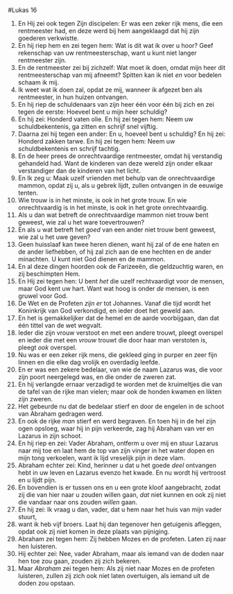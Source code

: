 #Lukas 16
1. En Hij zei ook tegen Zijn discipelen: Er was een zeker rijk mens, die een rentmeester had, en deze werd bij hem aangeklaagd dat hij zijn goederen verkwistte.
2. En hij riep hem en zei tegen hem: Wat is dit wat ik over u hoor? Geef rekenschap van uw rentmeesterschap, want u kunt niet langer rentmeester zijn.
3. En de rentmeester zei bij zichzelf: Wat moet ik doen, omdat mijn heer dit rentmeesterschap van mij afneemt? Spitten kan ik niet *en* voor bedelen schaam ik mij.
4. Ik weet wat ik doen zal, opdat ze mij, wanneer ik afgezet ben als rentmeester, in hun huizen ontvangen.
5. En hij riep de schuldenaars van zijn heer één voor één bij zich en zei tegen de eerste: Hoeveel bent u mijn heer schuldig?
6. En hij zei: Honderd vaten olie. En hij zei tegen hem: Neem uw schuldbekentenis, ga zitten en schrijf snel vijftig.
7. Daarna zei hij tegen een ander: En u, hoeveel bent u schuldig? En hij zei: Honderd zakken tarwe. En hij zei tegen hem: Neem uw schuldbekentenis en schrijf tachtig.
8. En de heer prees de onrechtvaardige rentmeester, omdat hij verstandig gehandeld had. Want de kinderen van deze wereld zijn onder elkaar verstandiger dan de kinderen van het licht.
9. En Ik zeg u: Maak uzelf vrienden met behulp van de onrechtvaardige mammon, opdat zij u, als u gebrek lijdt, zullen ontvangen in de eeuwige tenten.
10. Wie trouw is in het minste, is ook in het grote trouw. En wie onrechtvaardig is in het minste, is ook in het grote onrechtvaardig.
11. Als u dan wat betreft de onrechtvaardige mammon niet trouw bent geweest, wie zal u het ware toevertrouwen?
12. En als u wat betreft het *goed* van een ander niet trouw bent geweest, wie zal u het uwe geven?
13. Geen huisslaaf kan twee heren dienen, want hij zal of de ene haten en de ander liefhebben, of hij zal zich aan de ene hechten en de ander minachten. U kunt niet God dienen en de mammon.
14. En al deze dingen hoorden ook de Farizeeën, die geldzuchtig waren, en zij beschimpten Hem.
15. En Hij zei tegen hen: U bent *het* die uzelf rechtvaardigt voor de mensen, maar God kent uw hart. Want wat hoog is onder *de* mensen, is een gruwel voor God.
16. De Wet en de Profeten *zijn er* tot Johannes. Vanaf die tijd wordt het Koninkrijk van God verkondigd, en ieder doet het geweld aan.
17. En het is gemakkelijker dat de hemel en de aarde voorbijgaan, dan dat één tittel van de wet wegvalt.
18. Ieder die zijn vrouw verstoot en met een andere trouwt, pleegt overspel en ieder die met een *vrouw* trouwt die door haar man verstoten is, pleegt *ook* overspel.
19. Nu was er een zeker rijk mens, die gekleed ging in purper en zeer fijn linnen en die elke dag vrolijk en overdadig leefde.
20. En er was een zekere bedelaar, van wie de naam Lazarus was, die voor zijn poort neergelegd was, en die onder de zweren zat.
21. En hij verlangde ernaar verzadigd te worden met de kruimeltjes die van de tafel van de rijke man vielen; maar ook de honden kwamen en likten zijn zweren.
22. Het gebeurde nu dat de bedelaar stierf en door de engelen in de schoot van Abraham gedragen werd.
23. En ook de rijke *man* stierf en werd begraven. En toen hij in de hel zijn ogen opsloeg, waar hij in pijn verkeerde, zag hij Abraham van ver en Lazarus in zijn schoot.
24. En hij riep en zei: Vader Abraham, ontferm u over mij en stuur Lazarus naar mij toe en laat hem de top van zijn vinger in het water dopen en mijn tong verkoelen, want ik lijd vreselijk pijn in deze vlam.
25. Abraham echter zei: Kind, herinner u dat u het goede *deel* ontvangen hebt in uw leven en Lazarus evenzo het kwade. En nu wordt hij vertroost en u lijdt pijn.
26. En bovendien is er tussen ons en u een grote kloof aangebracht, zodat zij die van hier naar u zouden willen gaan, *dat* niet kunnen en ook zij niet die vandaar naar ons zouden *willen* gaan.
27. En hij zei: Ik vraag u dan, vader, dat u hem naar het huis van mijn vader stuurt,
28. want ik heb vijf broers. Laat hij dan tegenover hen getuigenis afleggen, opdat ook zij niet komen in deze plaats van pijniging.
29. Abraham zei tegen hem: Zij hebben Mozes en de profeten. Laten zij naar hen luisteren.
30. Hij echter zei: Nee, vader Abraham, maar als iemand van de doden naar hen toe zou gaan, zouden zij zich bekeren.
31. Maar *Abraham* zei tegen hem: Als zij niet naar Mozes en de profeten luisteren, zullen zij zich ook niet laten overtuigen, als iemand uit de doden zou opstaan.
